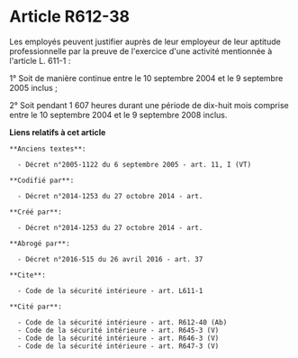 # Article R612-38

Les employés peuvent justifier auprès de leur employeur de leur aptitude professionnelle par la preuve de l'exercice d'une
activité mentionnée à l'article L. 611-1 : 

1° Soit de manière continue entre le 10 septembre 2004 et le 9 septembre 2005 inclus ; 

2° Soit pendant 1 607 heures durant une période de dix-huit mois comprise entre le 10 septembre 2004 et le 9 septembre 2008
inclus.

**Liens relatifs à cet article**

	**Anciens textes**:

	  - Décret n°2005-1122 du 6 septembre 2005 - art. 11, I (VT)

	**Codifié par**:

	  - Décret n°2014-1253 du 27 octobre 2014 - art.

	**Créé par**:

	  - Décret n°2014-1253 du 27 octobre 2014 - art.

	**Abrogé par**:

	  - Décret n°2016-515 du 26 avril 2016 - art. 37

	**Cite**:

	  - Code de la sécurité intérieure - art. L611-1

	**Cité par**:

	  - Code de la sécurité intérieure - art. R612-40 (Ab)
	  - Code de la sécurité intérieure - art. R645-3 (V)
	  - Code de la sécurité intérieure - art. R646-3 (V)
	  - Code de la sécurité intérieure - art. R647-3 (V)
